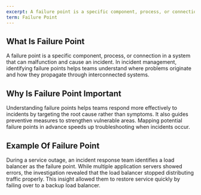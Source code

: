 ```yaml
---
excerpt: A failure point is a specific component, process, or connection in a system that can malfunction and cause an incident.
term: Failure Point
---
```

## What Is Failure Point

A failure point is a specific component, process, or connection in a system that can malfunction and cause an incident. In incident management, identifying failure points helps teams understand where problems originate and how they propagate through interconnected systems.

## Why Is Failure Point Important

Understanding failure points helps teams respond more effectively to incidents by targeting the root cause rather than symptoms. It also guides preventive measures to strengthen vulnerable areas. Mapping potential failure points in advance speeds up troubleshooting when incidents occur.

## Example Of Failure Point

During a service outage, an incident response team identifies a load balancer as the failure point. While multiple application servers showed errors, the investigation revealed that the load balancer stopped distributing traffic properly. This insight allowed them to restore service quickly by failing over to a backup load balancer.